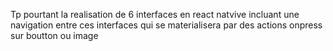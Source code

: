 Tp pourtant la realisation de 6 interfaces en react natvive incluant une navigation entre ces interfaces qui se materialisera par des actions onpress sur boutton ou image
